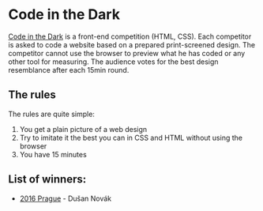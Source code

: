 # Code in the Dark

[Code in the Dark](http://codeinthedark.com) is a front-end competition (HTML, CSS). Each competitor is asked to code a website based on a prepared print-screened design. The competitor cannot use the browser to preview what he has coded or any other tool for measuring. The audience votes for the best design resemblance after each 15min round.

## The rules

The rules are quite simple:

1. You get a plain picture of a web design
2. Try to imitate it the best you can in CSS and HTML without using the browser
3. You have 15 minutes

## List of winners:

- [2016 Prague](https://github.com/avocode/codeinthedark/tree/master/2016) - Dušan Novák
